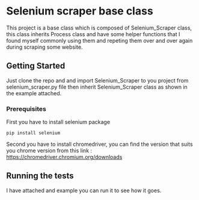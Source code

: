 # Selenium scraper base class

This project is a base class which is composed of Selenium_Scraper class, this class inherits Process class and have some helper functions that I found myself commonly using them and repeting them over and over again during scraping some website.

## Getting Started

Just clone the repo and and import Selenium_Scraper to you project from selenium_scraper.py file then inherit Selenium_Scraper class as shown in the example attached.

### Prerequisites

First you have to install selenium package
```
pip install selenium
```
Second you have to install chromedriver, you can find the version that suits you chrome version from this link : https://chromedriver.chromium.org/downloads

## Running the tests

I have attached and example you can run it to see how it goes.

